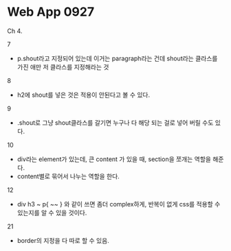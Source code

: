 # Web App 0927

Ch 4.

7

- p.shout라고 지정되어 있는데 이거는 paragraph라는 건데 shout라는 클라스를 가진 애만 저 클라스를 지정해라는 것

8

- h2에 shout를 넣은 것은 적용이 안된다고 볼 수 있다.

9

- .shout로 그냥 shout클라스를 갈기면 누구나 다 해당 되는 걸로 넣어 버릴 수도 있다.

10

- div라는 element가 있는데, 큰 content 가 있을 때, section을 쪼개는 역할을 해준다. 
- content별로 묶어서 나누는 역할을 한다. 

12

- div h3 ~ p{ ~~ }  와 같이 쓰면 좀더 complex하게, 반복이 없게 css를 적용할 수 있는지를 알 수 있을 것이다.

21

- border의 지정을 다 따로 할 수 있음.

